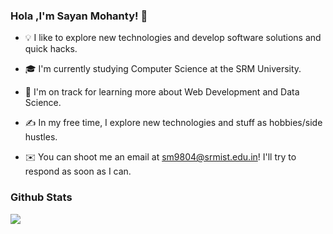 ### Hola ,I'm Sayan Mohanty! 👋



- 💡  I like to explore new technologies and develop software solutions and quick hacks.
- 🎓 I'm currently studying Computer Science at the SRM University.
- 🌱 I'm on track for learning more about Web Development and Data Science.
- ✍️ In my free time, I explore new technologies and stuff as hobbies/side hustles.

- ✉️  You can shoot me an email at sm9804@srmist.edu.in! I'll try to respond as soon as I can.

### Github Stats
<img src="https://github-readme-stats.vercel.app/api?username=sayan9125&&show_icons=true&title_color=ffffff&icon_color=bb2acf&text_color=daf7dc&bg_color=151515" >
